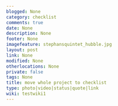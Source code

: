 ```yaml
---
blogged: None
category: checklist
comments: true
date: None
description: None
footer: None
imagefeature: stephansquintet_hubble.jpg
layout: post
link: None
modified: None
otherlocations: None
private: false
tags: None
title: move whole project to checklist
type: photo|video|status|quote|link
wiki: testwiki1
---
```

<!--summary-->